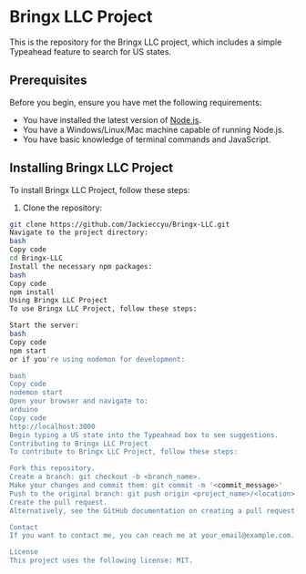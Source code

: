 # Bringx LLC Project

This is the repository for the Bringx LLC project, which includes a simple Typeahead feature to search for US states.

## Prerequisites

Before you begin, ensure you have met the following requirements:

- You have installed the latest version of [Node.js](https://nodejs.org/).
- You have a Windows/Linux/Mac machine capable of running Node.js.
- You have basic knowledge of terminal commands and JavaScript.

## Installing Bringx LLC Project

To install Bringx LLC Project, follow these steps:

1. Clone the repository:
```bash
git clone https://github.com/Jackieccyu/Bringx-LLC.git
Navigate to the project directory:
bash
Copy code
cd Bringx-LLC
Install the necessary npm packages:
bash
Copy code
npm install
Using Bringx LLC Project
To use Bringx LLC Project, follow these steps:

Start the server:
bash
Copy code
npm start
or if you're using nodemon for development:

bash
Copy code
nodemon start
Open your browser and navigate to:
arduino
Copy code
http://localhost:3000
Begin typing a US state into the Typeahead box to see suggestions.
Contributing to Bringx LLC Project
To contribute to Bringx LLC Project, follow these steps:

Fork this repository.
Create a branch: git checkout -b <branch_name>.
Make your changes and commit them: git commit -m '<commit_message>'
Push to the original branch: git push origin <project_name>/<location>
Create the pull request.
Alternatively, see the GitHub documentation on creating a pull request.

Contact
If you want to contact me, you can reach me at your_email@example.com.

License
This project uses the following license: MIT.
